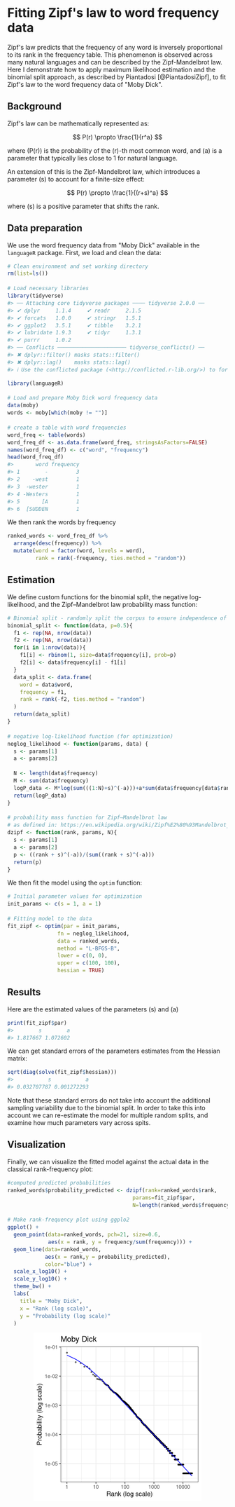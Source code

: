 # Fitting Zipf's law to word frequency data


Zipf's law predicts that the frequency of any word is inversely proportional to its rank in the frequency table. This phenomenon is observed across many natural languages and can be described by the Zipf-Mandelbrot law. Here I demonstrate how to apply maximum likelihood estimation and the binomial split approach, as described by Piantadosi [@PiantadosiZipf], to fit Zipf's law to the word frequency data of "Moby Dick".

## Background

Zipf's law can be mathematically represented as:

$$ P(r) \propto \frac{1}{r^a} $$

where \(P(r)\) is the probability of the \(r\)-th most common word, and \(a\) is a parameter that typically lies close to 1 for natural language.

An extension of this is the Zipf-Mandelbrot law, which introduces a parameter \(s\) to account for a finite-size effect:

$$ P(r) \propto \frac{1}{(r+s)^a} $$

where \(s\) is a positive parameter that shifts the rank.

## Data preparation

We use the word frequency data from "Moby Dick" available in the `languageR` package. First, we load and clean the data:


``` r
# Clean environment and set working directory
rm(list=ls())

# Load necessary libraries
library(tidyverse)
#> ── Attaching core tidyverse packages ──── tidyverse 2.0.0 ──
#> ✔ dplyr     1.1.4     ✔ readr     2.1.5
#> ✔ forcats   1.0.0     ✔ stringr   1.5.1
#> ✔ ggplot2   3.5.1     ✔ tibble    3.2.1
#> ✔ lubridate 1.9.3     ✔ tidyr     1.3.1
#> ✔ purrr     1.0.2     
#> ── Conflicts ────────────────────── tidyverse_conflicts() ──
#> ✖ dplyr::filter() masks stats::filter()
#> ✖ dplyr::lag()    masks stats::lag()
#> ℹ Use the conflicted package (<http://conflicted.r-lib.org/>) to force all conflicts to become errors
```

``` r
library(languageR)

# Load and prepare Moby Dick word frequency data
data(moby)
words <- moby[which(moby != "")]

# create a table with word frequencies
word_freq <- table(words)
word_freq_df <- as.data.frame(word_freq, stringsAsFactors=FALSE)
names(word_freq_df) <- c("word", "frequency")
head(word_freq_df)
#>       word frequency
#> 1        -         3
#> 2    -west         1
#> 3  -wester         1
#> 4 -Westers         1
#> 5       [A         1
#> 6  [SUDDEN         1
```

We then rank the words by frequency 


``` r
ranked_words <- word_freq_df %>%
  arrange(desc(frequency)) %>%
  mutate(word = factor(word, levels = word),
         rank = rank(-frequency, ties.method = "random"))
```

## Estimation

We define custom functions for the binomial split, the negative log-likelihood, and the Zipf–Mandelbrot law probability mass function:


``` r
# Binomial split - randomly split the corpus to ensure independence of rank and frequencies estimates
binomial_split <- function(data, p=0.5){
  f1 <- rep(NA, nrow(data))
  f2 <- rep(NA, nrow(data))
  for(i in 1:nrow(data)){
    f1[i] <- rbinom(1, size=data$frequency[i], prob=p)
    f2[i] <- data$frequency[i] - f1[i] 
  }
  data_split <- data.frame(
    word = data$word,
    frequency = f1,
    rank = rank(-f2, ties.method = "random")
  )
  return(data_split)
}

# negative log-likelihood function (for optimization)
neglog_likelihood <- function(params, data) {
  s <- params[1]
  a <- params[2]
  
  N <- length(data$frequency)
  M <- sum(data$frequency)
  logP_data <- M*log(sum(((1:N)+s)^(-a)))+a*sum(data$frequency[data$rank]*log(data$rank+s))
  return(logP_data)
}

# probability mass function for Zipf–Mandelbrot law
# as defined in: https://en.wikipedia.org/wiki/Zipf%E2%80%93Mandelbrot_law
dzipf <- function(rank, params, N){
  s <- params[1]
  a <- params[2]
  p <- ((rank + s)^(-a))/(sum((rank + s)^(-a)))
  return(p)
}
```

We then fit the model using the `optim` function:


``` r
# Initial parameter values for optimization
init_params <- c(s = 1, a = 1)

# Fitting model to the data
fit_zipf <- optim(par = init_params, 
                fn = neglog_likelihood, 
                data = ranked_words,
                method = "L-BFGS-B", 
                lower = c(0, 0),
                upper = c(100, 100),
                hessian = TRUE)
```


## Results

Here are the estimated values of the parameters \(s\) and \(a\)


``` r
print(fit_zipf$par)
#>        s        a 
#> 1.817667 1.072602
```

We can get standard errors of the parameters estimates from the Hessian matrix:


``` r
sqrt(diag(solve(fit_zipf$hessian)))
#>           s           a 
#> 0.032707787 0.001272293
```

Note that these standard errors do not take into account the additional sampling variability due to the binomial split. In order to take this into account we can re-estimate the model for multiple random splits, and examine how much parameters vary across spits.


## Visualization

Finally, we can visualize the fitted model against the actual data in the classical rank-frequency plot:


``` r
#computed predicted probabilities
ranked_words$probability_predicted <- dzipf(rank=ranked_words$rank, 
                                        params=fit_zipf$par,
                                        N=length(ranked_words$frequency))

# Make rank-frequency plot using ggplo2
ggplot() +
  geom_point(data=ranked_words, pch=21, size=0.6,
             aes(x = rank, y = frequency/sum(frequency))) +
  geom_line(data=ranked_words,
            aes(x = rank,y = probability_predicted), 
            color="blue") +
  scale_x_log10() +
  scale_y_log10() +
  theme_bw() +
  labs(
    title = "Moby Dick",
    x = "Rank (log scale)",
    y = "Probability (log scale)"
  )
```

<img src="21-zipf_files/figure-html/unnamed-chunk-7-1.png" width="384" style="display: block; margin: auto;" />

